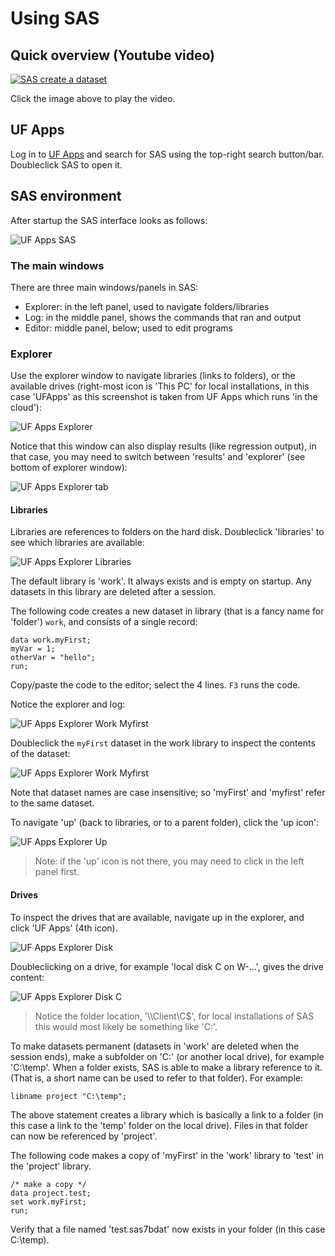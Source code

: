 # Using SAS

## Quick overview (Youtube video)

[![SAS create a dataset](images/SAS_intro_First_Frame.png)](http://www.youtube.com/watch?v=Y45yTB6KMZE "SAS create a dataset")

Click the image above to play the video. 

## UF Apps

Log in to [UF Apps](https://apps.ufl.edu) and search for SAS using the top-right search button/bar. Doubleclick SAS to open it. 

## SAS environment

After startup the SAS interface looks as follows:

![UF Apps SAS](images/uf_apps_sas.png "UF Apps SAS")

### The main windows

There are three main windows/panels in SAS:

- Explorer: in the left panel, used to navigate folders/libraries
- Log: in the middle panel, shows the commands that ran and output
- Editor: middle panel, below; used to edit programs

### Explorer

Use the explorer window to navigate libraries (links to folders), or the available drives (right-most icon is 'This PC' for local installations, in this case 'UFApps' as this screenshot is taken from UF Apps which runs 'in the cloud'):

![UF Apps Explorer](images/uf_apps_sas_explorer.png "UF Apps Explorer")

Notice that this window can also display results (like regression output), in that case, you may need to switch between 'results' and 'explorer' (see bottom of explorer window):

![UF Apps Explorer tab](images/uf_apps_results_explorer_tab.png "UF Apps Explorer tab")

#### Libraries

Libraries are references to folders on the hard disk. Doubleclick 'libraries' to see which libraries are available:

![UF Apps Explorer Libraries](images/uf_apps_sas_explorer_libraries.png "UF Apps Explorer Libraries")

The default library is 'work'. It always exists and is empty on startup. Any datasets in this library are deleted after a session.

The following code creates a new dataset in library (that is a fancy name for 'folder') `work`, and consists of a single record:

```SAS
data work.myFirst;
myVar = 1;
otherVar = "hello";
run;
```
Copy/paste the code to the editor; select the 4 lines. `F3` runs the code.

Notice the explorer and log:

![UF Apps Explorer Work Myfirst](images/uf_apps_myFirst.png "UF Apps Explorer Work Myfirst")

Doubleclick the `myFirst` dataset in the work library to inspect the contents of the dataset:

![UF Apps Explorer Work Myfirst](images/uf_apps_work.myfirst.png "UF Apps Explorer Work Myfirst")

Note that dataset names are case insensitive; so 'myFirst' and 'myfirst' refer to the same dataset.

To navigate 'up' (back to libraries, or to a parent folder), click the 'up icon':

![UF Apps Explorer Up](images/uf_apps_sas_explorer_up_one_level.png "UF Apps Explorer Up")

> Note: if the 'up' icon is not there, you may need to click in the left panel first.

#### Drives

To inspect the drives that are available, navigate up in the explorer, and click 'UF Apps' (4th icon).

![UF Apps Explorer Disk](images/uf_apps_explorer_disk.png "UF Apps Explorer Disk")

Doubleclicking on a drive, for example 'local disk C on W-...', gives the drive content:

![UF Apps Explorer Disk C](images/uf_apps_explorer_disk_C.png "UF Apps Explorer Disk C")

> Notice the folder location, '\\\\Client\C$', for local installations of SAS this would most likely be something like 'C:'. 

To make datasets permanent (datasets in 'work' are deleted when the session ends), make a subfolder on 'C:\' (or another local drive), for example 'C:\temp'. When a folder exists, SAS is able to make a library reference to it. (That is, a short name can be used to refer to that folder). For example:

```SAS
libname project "C:\temp";
```

The above statement creates a library which is basically a link to a folder (in this case a link to the 'temp' folder on the local drive). Files in that folder can now be referenced by 'project'. 

The following code makes a copy of 'myFirst' in the 'work' library to 'test' in the 'project' library.  
```SAS
/* make a copy */
data project.test;
set work.myFirst;
run;
```

Verify that a file named 'test.sas7bdat' now exists in your folder (in this case C:\temp).






